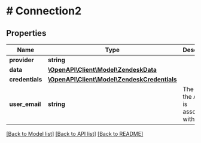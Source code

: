 # # Connection2

## Properties

Name | Type | Description | Notes
------------ | ------------- | ------------- | -------------
**provider** | **string** |  |
**data** | [**\OpenAPI\Client\Model\ZendeskData**](ZendeskData.md) |  |
**credentials** | [**\OpenAPI\Client\Model\ZendeskCredentials**](ZendeskCredentials.md) |  |
**user_email** | **string** | The email the API key is associated with |

[[Back to Model list]](../../README.md#models) [[Back to API list]](../../README.md#endpoints) [[Back to README]](../../README.md)
